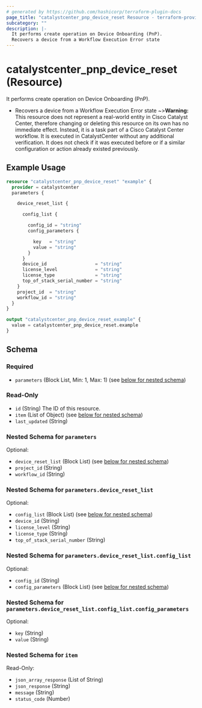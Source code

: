 ```yaml
---
# generated by https://github.com/hashicorp/terraform-plugin-docs
page_title: "catalystcenter_pnp_device_reset Resource - terraform-provider-catalystcenter"
subcategory: ""
description: |-
  It performs create operation on Device Onboarding (PnP).
  Recovers a device from a Workflow Execution Error state
---
```


# catalystcenter_pnp_device_reset (Resource)

It performs create operation on Device Onboarding (PnP).

- Recovers a device from a Workflow Execution Error state
~>**Warning:**
This resource does not represent a real-world entity in Cisco Catalyst Center, therefore changing or deleting this resource on its own has no immediate effect.
Instead, it is a task part of a Cisco Catalyst Center workflow. It is executed in CatalystCenter without any additional verification. It does not check if it was executed before or if a similar configuration or action already existed previously.

## Example Usage

```terraform
resource "catalystcenter_pnp_device_reset" "example" {
  provider = catalystcenter
  parameters {

    device_reset_list {

      config_list {

        config_id = "string"
        config_parameters {

          key   = "string"
          value = "string"
        }
      }
      device_id                  = "string"
      license_level              = "string"
      license_type               = "string"
      top_of_stack_serial_number = "string"
    }
    project_id  = "string"
    workflow_id = "string"
  }
}

output "catalystcenter_pnp_device_reset_example" {
  value = catalystcenter_pnp_device_reset.example
}
```

<!-- schema generated by tfplugindocs -->
## Schema

### Required

- `parameters` (Block List, Min: 1, Max: 1) (see [below for nested schema](#nestedblock--parameters))

### Read-Only

- `id` (String) The ID of this resource.
- `item` (List of Object) (see [below for nested schema](#nestedatt--item))
- `last_updated` (String)

<a id="nestedblock--parameters"></a>
### Nested Schema for `parameters`

Optional:

- `device_reset_list` (Block List) (see [below for nested schema](#nestedblock--parameters--device_reset_list))
- `project_id` (String)
- `workflow_id` (String)

<a id="nestedblock--parameters--device_reset_list"></a>
### Nested Schema for `parameters.device_reset_list`

Optional:

- `config_list` (Block List) (see [below for nested schema](#nestedblock--parameters--device_reset_list--config_list))
- `device_id` (String)
- `license_level` (String)
- `license_type` (String)
- `top_of_stack_serial_number` (String)

<a id="nestedblock--parameters--device_reset_list--config_list"></a>
### Nested Schema for `parameters.device_reset_list.config_list`

Optional:

- `config_id` (String)
- `config_parameters` (Block List) (see [below for nested schema](#nestedblock--parameters--device_reset_list--config_list--config_parameters))

<a id="nestedblock--parameters--device_reset_list--config_list--config_parameters"></a>
### Nested Schema for `parameters.device_reset_list.config_list.config_parameters`

Optional:

- `key` (String)
- `value` (String)





<a id="nestedatt--item"></a>
### Nested Schema for `item`

Read-Only:

- `json_array_response` (List of String)
- `json_response` (String)
- `message` (String)
- `status_code` (Number)
